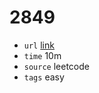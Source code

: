 # 2849
- `url` [link](https://leetcode.com/problems/determine-if-a-cell-is-reachable-at-a-given-time/description/?envType=daily-question&envId=2023-11-08)
- `time` 10m
- `source` leetcode
- `tags` easy
